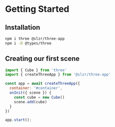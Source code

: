 # Getting Started

## Installation

```sh
npm i three @slzr/three-app
npm i -D @types/three
```

## Creating our first scene

```js
import { Cube } from 'three'
import { createThreeApp } from '@slzr/three-app'

const app = await createThreeApp({
  container: '#container',
  onInit({ scene }) {
    const cube = new Cube()
    scene.add(cube)
  }
})

app.start();
```

